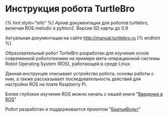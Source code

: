# Инструкция робота TurtleBro


{% hint style="info" %}
Архив документации для роботов turtlebro, включая ROS melodic и python2. Версии SD карты до 0.9

Актуальная документации на сайте http://manual.turtlebro.ru 
{% endhint %}

Образовательный робот TurtleBro разработан для изучения основ современной робототехники на примере мета-операционной системы Robot Operating System \(ROS\), работающей в среде Linux.

Данная инструкция описывает устройство робота, основы работы с ним, а также рассказывает последовательность действий для настройки ROS на плате Raspberry Pi.

Более глубокое изучение ROS можно начать с нашей книги "[Введение в ROS](http://docs.voltbro.ru/starting-ros/)"

Робот разработан и поддерживается проектом "[БратьяВольт](http://www.voltbro.ru)"